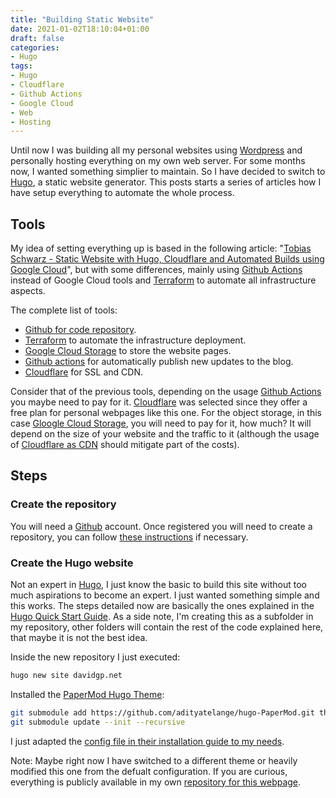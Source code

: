 ```yaml
---
title: "Building Static Website"
date: 2021-01-02T18:10:04+01:00
draft: false
categories:
- Hugo
tags:
- Hugo
- Cloudflare
- Github Actions
- Google Cloud
- Web
- Hosting
---
```


Until now I was building all my personal websites using [Wordpress][1] and personally hosting everything on my own web server. For some months now, I wanted something simplier to maintain. So I have decided to switch to [Hugo][2], a static website generator. This posts starts a series of articles how I have setup everything to automate the whole process.

<!--more-->

## Tools

My idea of setting everything up is based in the following article: "[Tobias Schwarz - Static Website with Hugo, Cloudflare and Automated Builds using Google Cloud][3]", but with some differences, mainly using [Github Actions][4] instead of Google Cloud tools and [Terraform][5] to automate all infrastructure aspects.

The complete list of tools:
* [Github for code repository][6].
* [Terraform][5] to automate the infrastructure deployment.
* [Google Cloud Storage][7] to store the website pages.
* [Github actions][4] for automatically publish new updates to the blog.
* [Cloudflare][8] for SSL and CDN.

Consider that of the previous tools, depending on the usage [Github Actions][4] you maybe need to pay for it. [Cloudflare][8] was selected since they offer a free plan for personal webpages like this one. For the object storage, in this case [Gloogle Cloud Storage][7], you will need to pay for it, how much? It will depend on the size of your website and the traffic to it (although the usage of [Cloudflare as CDN][8] should mitigate part of the costs).

## Steps

### Create the repository

You will need a [Github][9] account. Once registered you will need to create a repository, you can follow [these instructions][10] if necessary.

### Create the Hugo website

Not an expert in [Hugo][2], I just know the basic to build this site without too much aspirations to become an expert. I just wanted something simple and this works. The steps detailed now are basically the ones explained in the [Hugo Quick Start Guide][11]. As a side note, I'm creating this as a subfolder in my repository, other folders will contain the rest of the code explained here, that maybe it is not the best idea.

Inside the new repository I just executed:

```sh
hugo new site davidgp.net
```

Installed the [PaperMod Hugo Theme][12]:

```sh
git submodule add https://github.com/adityatelange/hugo-PaperMod.git themes/hugo-PaperMod
git submodule update --init --recursive
```

I just adapted the [config file in their installation guide to my needs][13].

Note: Maybe right now I have switched to a different theme or heavily modified this one from the defualt configuration. If you are curious, everything is publicly available in my own [repository for this webpage][6].


[1]: https://wordpress.org
[2]: https://gohugo.io
[3]: https://www.tobias-schwarz.com/en/posts/8/
[4]: https://github.com/features/actions
[5]: https://www.terraform.io/
[6]: https://github.com/davidgp1701/davidgp.net
[7]: https://cloud.google.com/storage
[8]: https://www.cloudflare.com/plans/
[9]: https://github.com/
[10]: https://docs.github.com/en/free-pro-team@latest/github/getting-started-with-github/create-a-repo
[11]: https://gohugo.io/getting-started/quick-start/
[12]: https://github.com/adityatelange/hugo-PaperMod
[13]: https://adityatelange.github.io/hugo-PaperMod/posts/papermod/papermod-installation/
